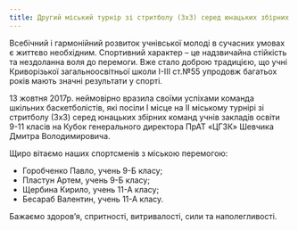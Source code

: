 ```yaml
---
title: Другий міський турнір зі стритболу (3х3) серед юнацьких збірних команд учнів закладів освіти 9-11 класів на Кубок генерального директора ПрАТ «ЦГЗК» Шевчика Дмитра Володимировича
---
```


Всебічний і гармонійний розвиток учнівської молоді в сучасних умовах є життєво необхідним. Спортивний характер – це надзвичайна стійкість та нездоланна воля до перемоги. Вже стало доброю традицією, що учні Криворізької загальноосвітньої школи І-ІІІ ст.№55 упродовж багатьох років мають значні результати у спорті.

13 жовтня 2017р. неймовірно вразила своїми успіхами команда шкільних баскетболістів, які посіли І місце на ІІ міському турнірі зі стритболу (3х3) серед юнацьких збірних команд учнів закладів освіти 9-11 класів на Кубок генерального директора ПрАТ «ЦГЗК» Шевчика Дмитра Володимировича.

Щиро вітаємо наших спортсменів з міською перемогою:

- Горобченко Павло, учень 9-Б класу;
- Пластун Артем, учень 9-Б класу;
- Щербина Кирило, учень 11-А класу;
- Бесараб Валентин, учень 11-А класу.

Бажаємо здоров’я, спритності, витривалості, сили та наполегливості.

<slideshow id="_/72157688591383944" />
